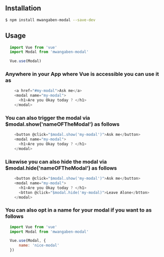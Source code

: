 
## Installation


```bash
$ npm install mwangaben-modal --save-dev
```



## Usage


```js
  import Vue from 'vue'
  import Modal from 'mwangaben-modal'

  Vue.use(Modal)
```


### Anywhere in your App where Vue is accessible you can use it as 

```js
    <a href="#my-modal">Ask me</a>
    <modal name="my-modal">
      <h1>Are you Okay today ? </h1>
    </modal>

```

### You can also trigger the modal via $modal.show('nameOFTheModal') as follows

```js
    <button @click="$modal.show('my-modal')">Ask me</button>
    <modal name="my-modal">
      <h1>Are you Okay today ? </h1>
    </modal>

```

### Likewise you can also hide the modal via $modal.hide('nameOFTheModal') as follows

```js
    <button @click="$modal.show('my-modal')">Ask me</button>
    <modal name="my-modal">
      <h1>Are you Okay today ? </h1>
      <btton @click="$modal.hide('my-modal)">Leave Alone</btton>
    </modal>


```

### You can also opt in a name for your modal if you want to as follows 
```js
  import Vue from 'vue'
  import Modal from 'mwangaben-modal'

  Vue.use(Modal, {
      name: 'nice-modal'
  })
```